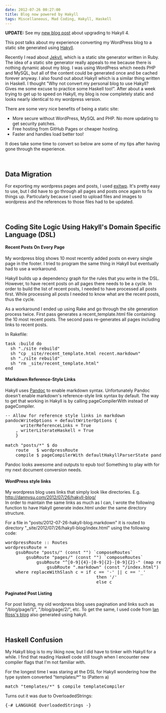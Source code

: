 ```yaml
---
date: 2012-07-26 00:27:00
title: Blog now powered by Hakyll
tags: Miscellaneous, Mad Coding, Hakyll, Haskell
---
```

**UPDATE:** See my [new blog post][6] about upgrading to Hakyll 4.

This post talks about my experience converting my WordPress blog to a static
site generated using [Hakyll][2].

Recently I read about [Jekyll][1], which is a static site generator written in
Ruby. The idea of a static site generator really appeals to me because there is
nothing dynamic about my blog. I was using WordPress which needs PHP and MySQL,
but all of the content could be generated once and be cached forever anyway. I
also found out about Hakyll which is a similar thing written in Haskell. I
thought "Why not convert my personal blog to use Hakyll? Gives me some excuse to
practice some Haskell too!". After about a week trying to get up to speed on
Hakyll, my blog is now completely static and looks nearly identical to my
wordpress version.

There are some very nice benefits of being a static site:

- More secure without WordPress, MySQL and PHP. No more updating to get security
  patches.
- Free hosting from GitHub Pages or cheaper hosting.
- Faster and handles load better too!

It does take some time to convert so below are some of my tips after having gone
through the experience.

&nbsp;  

## **Data Migration**

For exporting my wordpress pages and posts, I used [exitwp][3]. It's pretty easy
to use, but I did have to go through all pages and posts once again to fix
things up. Particularly because I used to upload files and images to wordpress
and the references to those files had to be updated.

&nbsp;  

## **Coding Site Logic Using Hakyll's Domain Specific Language (DSL)**

#### Recent Posts On Every Page

My wordpress blog shows 10 most recently added posts on every single page in the
footer. I tried to program the same thing in Hakyll but eventually had to use a
workaround.

Hakyll builds up a dependency graph for the rules that you write in the DSL.
However, to have recent posts on all pages there needs to be a cycle. In order
to build the list of recent posts, I needed to have processed all posts first.
While processing all posts I needed to know what are the recent posts, thus the
cycle.

As a workaround I ended up using Rake and go through the site generation process
twice. First pass generates a recent_template.html file containing the 10 most
recent posts. The second pass re-generates all pages including links to recent posts.

In Rakefile:

<pre class="brush:ruby">
task :build do
  sh "./site rebuild"
  sh "cp _site/recent_template.html recent.markdown"
  sh "./site rebuild"
  sh "rm _site/recent_template.html"
end
</pre>

#### Markdown Reference-Style Links

Hakyll uses [Pandoc][4] to enable markdown syntax. Unfortunately Pandoc doesn't
enable markdown's reference-style link syntax by default. The way to get that
working in Hakyll is by calling pageCompilerWith instead of pageCompiler.

<pre class="brush:haskell">
-- Allow for reference style links in markdown
pandocWriteOptions = defaultWriterOptions {
      writerReferenceLinks = True
    , writerLiterateHaskell = True
    }

match "posts/*" $ do
    route   $ wordpressRoute
    compile $ pageCompilerWith defaultHakyllParserState pandocWriteOptions
</pre>

Pandoc looks awesome and outputs to epub too! Something to play with for my
next document conversion needs.

#### WordPress style links

My wordpress blog uses links that simply look like directories. E.g.
http://dannysu.com/2012/07/26/hakyll-blog/  
In order to maintain the same links as much as I can, I wrote the following
function to have Hakyll generate index.html under the same directory structure.

For a file in "posts/2012-07-26-hakyll-blog.markdown" it is routed to directory
"_site/2012/07/26/hakyll-blog/index.html" using the following code:

<pre class="brush:haskell">
wordpressRoute :: Routes
wordpressRoute =
    gsubRoute "posts/" (const "") `composeRoutes`
        gsubRoute "pages/" (const "") `composeRoutes`
            gsubRoute "^[0-9]{4}-[0-9]{2}-[0-9]{2}-" (map replaceWithSlash)`composeRoutes`
                gsubRoute ".markdown" (const "/index.html")
    where replaceWithSlash c = if c == '-' || c == '_'
                                   then '/'
                                   else c
</pre>

#### Paginated Post Listing

For post listing, my old wordpress blog uses pagination and links such as
"/blog/page/1/", "/blog/page/2/", etc. To get the same, I used code from [Ian
Ross's blog][5] also generated using hakyll.

&nbsp;  

## **Haskell Confusion**

My Hakyll blog is to my liking now, but I did have to tinker with Hakyll for a
while. I find that reading Haskell code still tough when I encounter new
compiler flags that I'm not familiar with.

For the longest time I was staring at the DSL for Hakyll wondering how the type
system converted "templates/*" to (Pattern a)

<pre class="brush:haskell">
match "templates/*" $ compile templateCompiler
</pre>

Turns out it was due to OverloadedStrings:

<pre class="brush:haskell">
{-# LANGUAGE OverloadedStrings -}
</pre>

  [1]: https://github.com/mojombo/jekyll/
  [2]: http://jaspervdj.be/hakyll/
  [3]: https://github.com/thomasf/exitwp/
  [4]: http://johnmacfarlane.net/pandoc/index.html
  [5]: https://github.com/ian-ross/blog
  [6]: /2013/03/20/hakyll-4/
